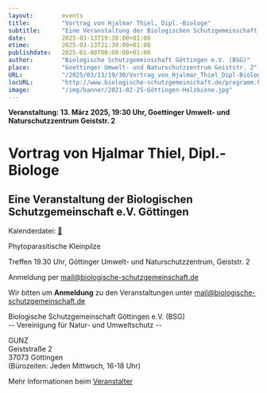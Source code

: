 ```yaml
---
layout:        events
title:         "Vortrag von Hjalmar Thiel, Dipl.-Biologe"
subtitle:      "Eine Veranstaltung der Biologischen Schutzgemeinschaft e.V. Göttingen"
date:          2025-03-13T19:30:00+01:00
etime:         2025-03-13T21:30:00+01:00
publishdate:   2025-01-08T00:00:00+01:00
author:        "Biologische Schutzgemeinschaft Göttingen e.V. (BSG)"
place:         "Goettinger Umwelt- und Naturschutzzentrum Geiststr. 2"
URL:           "/2025/03/13/19/30/Vortrag_von_Hjalmar_Thiel_Dipl-Biologe"
locURL:        "http://www.biologische-schutzgemeinschaft.de/programm.html"
image:         "/img/banner/2021-02-25-Göttingen-Holzbiene.jpg"
---
```


**Veranstaltung: 13. März 2025, 19:30 Uhr, Goettinger Umwelt- und Naturschutzzentrum Geiststr. 2**

Vortrag von Hjalmar Thiel, Dipl.-Biologe
===========

Eine Veranstaltung der Biologischen Schutzgemeinschaft e.V. Göttingen
-----------


Kalenderdatei: [📆](/ics/2025-03-13_19-30_vortrag_von_hjalmar_thiel_dipl-biologe.ics)

Phytoparasitische Kleinpilze

Treffen 19.30 Uhr, Göttinger Umwelt- und Naturschutzzentrum, Geiststr. 2

Anmeldung per mail@biologische-schutzgemeinschaft.de


Wir bitten um **Anmeldung** zu den Veranstaltungen unter mail@biologische-schutzgemeinschaft.de

Biologische Schutzgemeinschaft Göttingen e.V. (BSG)  
-- Vereinigung für Natur- und Umweltschutz --  

GUNZ  
Geiststraße 2  
37073 Göttingen  
(Bürozeiten: Jeden Mittwoch, 16-18 Uhr)


Mehr Informationen beim [Veranstalter](http://www.biologische-schutzgemeinschaft.de/programm.html)
